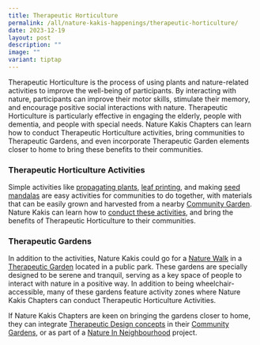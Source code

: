 ```yaml
---
title: Therapeutic Horticulture
permalink: /all/nature-kakis-happenings/therapeutic-horticulture/
date: 2023-12-19
layout: post
description: ""
image: ""
variant: tiptap
---
```

<p>Therapeutic Horticulture is the process of using plants and nature-related activities to improve the well-being of participants. By interacting with nature, participants can improve their motor skills, stimulate their memory, and encourage positive social interactions with nature. Therapeutic Horticulture is particularly effective in engaging the elderly, people with dementia, and people with special needs. Nature Kakis Chapters can learn how to conduct Therapeutic Horticulture activities, bring communities to Therapeutic Gardens, and even incorporate Therapeutic Garden elements closer to home to bring these benefits to their communities.</p><h3>Therapeutic Horticulture Activities</h3><p>Simple activities like <a href="https://www.youtube.com/watch?v=Ix79Y-vnjyc" rel="noopener noreferrer nofollow" target="_blank">propagating plants</a>, <a href="https://www.youtube.com/watch?v=CUxJNTL2m-A" rel="noopener noreferrer nofollow" target="_blank">leaf printing</a>, and making <a href="https://www.youtube.com/watch?v=H3255iKu9lo" rel="noopener noreferrer nofollow" target="_blank">seed mandalas</a> are easy activities for communities to do together, with materials that can be easily grown and harvested from a nearby <a href="all/nature-kakis-happenings/community-in-bloom/" rel="noopener noreferrer nofollow" target="_blank">Community Garden</a>. Nature Kakis can learn how to <a href="https://www.nparks.gov.sg/gardens-parks-and-nature/therapeutic-gardens/how-to-start-a-therapeutic-horticulture-programme" rel="noopener noreferrer nofollow" target="_blank">conduct these activities</a>, and bring the benefits of Therapeutic Horticulture to their communities. </p><h3>Therapeutic Gardens</h3><p>In addition to the activities, Nature Kakis could go for a <a href="all/nature-kakis-happenings/nature-walks/" rel="noopener noreferrer nofollow" target="_blank">Nature Walk</a> in a <a href="https://www.nparks.gov.sg/gardens-parks-and-nature/therapeutic-gardens" rel="noopener noreferrer nofollow" target="_blank">Therapeutic Garden</a> located in a public park. These gardens are specially designed to be serene and tranquil, serving as a key space of people to interact with nature in a positive way. In addition to being wheelchair-accessible, many of these gardens feature activity zones where Nature Kakis Chapters can conduct Therapeutic Horticulture Activities. </p><p>If Nature Kakis Chapters are keen on bringing the gardens closer to home, they can integrate <a href="https://www.nparks.gov.sg/gardens-parks-and-nature/therapeutic-gardens/how-to-start-a-therapeutic-garden" rel="noopener noreferrer nofollow" target="_blank">Therapeutic Design concepts</a> in their <a href="all/nature-kakis-happenings/community-in-bloom/" rel="noopener noreferrer nofollow" target="_blank">Community Gardens</a>, or as part of a <a href="/all/nature-kakis-happenings/nature-in-neighbourhood/" rel="noopener noreferrer nofollow" target="_blank">Nature In Neighbourhood</a> project. </p><p></p>